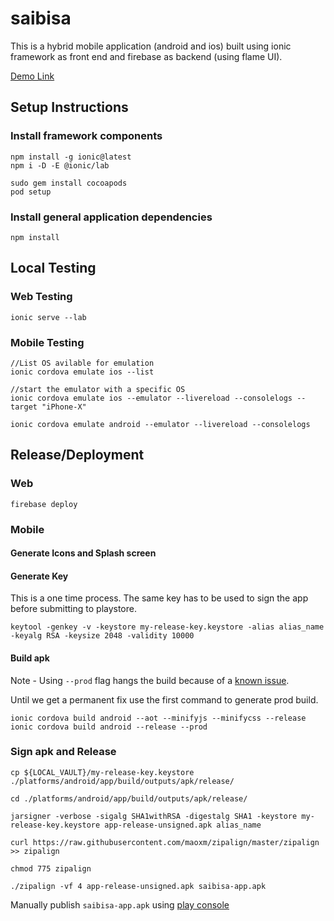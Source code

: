 # saibisa

This is a hybrid mobile application (android and ios) built using ionic framework as front end and firebase as backend (using flame UI).

[Demo Link](https://saibisa-v2-1.firebaseapp.com)

## Setup Instructions

### Install framework components
```
npm install -g ionic@latest
npm i -D -E @ionic/lab

sudo gem install cocoapods
pod setup
```

### Install general application dependencies
```
npm install
```

## Local Testing

### Web Testing
```
ionic serve --lab
```

### Mobile Testing
```
//List OS avilable for emulation
ionic cordova emulate ios --list

//start the emulator with a specific OS
ionic cordova emulate ios --emulator --livereload --consolelogs --target "iPhone-X"

ionic cordova emulate android --emulator --livereload --consolelogs
```


## Release/Deployment

### Web
```
firebase deploy
```

### Mobile

#### Generate Icons and Splash screen

#### Generate Key
This is a one time process. The same key has to be used to sign the app before submitting to playstore.
```
keytool -genkey -v -keystore my-release-key.keystore -alias alias_name -keyalg RSA -keysize 2048 -validity 10000
```

#### Build apk
Note - Using `--prod` flag hangs the build because of a [known issue](https://github.com/ionic-team/ionic-app-scripts/issues/1426).

Until we get a permanent fix use the first command to generate prod build.
```
ionic cordova build android --aot --minifyjs --minifycss --release
ionic cordova build android --release --prod
```


### Sign apk and Release

```
cp ${LOCAL_VAULT}/my-release-key.keystore ./platforms/android/app/build/outputs/apk/release/

cd ./platforms/android/app/build/outputs/apk/release/

jarsigner -verbose -sigalg SHA1withRSA -digestalg SHA1 -keystore my-release-key.keystore app-release-unsigned.apk alias_name

curl https://raw.githubusercontent.com/maoxm/zipalign/master/zipalign >> zipalign

chmod 775 zipalign

./zipalign -vf 4 app-release-unsigned.apk saibisa-app.apk
```

Manually publish `saibisa-app.apk` using [play console](https://play.google.com/apps/publish)